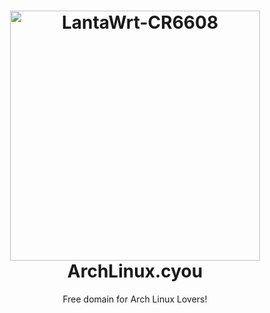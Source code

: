 <h1 align="center">
  <img src="https://cdn.jsdelivr.net/gh/archlinux-cyou/archlinux.cyou/archlinux-dot-cyou-v1-transparent.png" alt="LantaWrt-CR6608" width="400">
  <br>ArchLinux.cyou<br>

</h1>

  <p align="center">
Free domain for Arch Linux Lovers!
  </p>